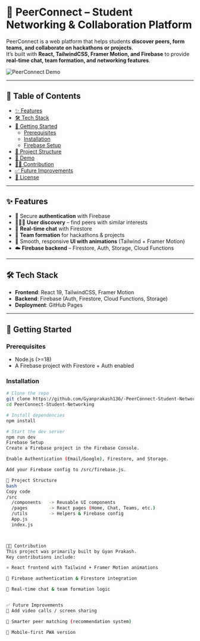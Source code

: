 # 🚀 PeerConnect – Student Networking & Collaboration Platform

PeerConnect is a web platform that helps students **discover peers, form teams, and collaborate on hackathons or projects**.  
It’s built with **React, TailwindCSS, Framer Motion, and Firebase** to provide **real-time chat, team formation, and networking features**.

![PeerConnect Demo](demo.gif) <!-- Replace with your GIF or screenshot -->

---

## 📖 Table of Contents
- [✨ Features](#-features)
- [🛠 Tech Stack](#-tech-stack)
- [🚀 Getting Started](#-getting-started)
  - [Prerequisites](#prerequisites)
  - [Installation](#installation)
  - [Firebase Setup](#firebase-setup)
- [📂 Project Structure](#-project-structure)
- [📸 Demo](#-demo)
- [🧑‍💻 Contribution](#-contribution)
- [✅ Future Improvements](#-future-improvements)
- [📝 License](#-license)

---

## ✨ Features
- 🔑 Secure **authentication** with Firebase  
- 🧑‍🤝‍🧑 **User discovery** – find peers with similar interests  
- 💬 **Real-time chat** with Firestore  
- 👥 **Team formation** for hackathons & projects  
- 🎨 Smooth, responsive **UI with animations** (Tailwind + Framer Motion)  
- ☁️ **Firebase backend** – Firestore, Auth, Storage, Cloud Functions  

---

## 🛠 Tech Stack
- **Frontend**: React 19, TailwindCSS, Framer Motion  
- **Backend**: Firebase (Auth, Firestore, Cloud Functions, Storage)  
- **Deployment**: GitHub Pages

---

## 🚀 Getting Started

### Prerequisites
- Node.js (>=18)  
- A Firebase project with Firestore + Auth enabled  

### Installation
```bash
# Clone the repo
git clone https://github.com/Gyanprakash136/-PeerConnect-Student-Networking.git
cd PeerConnect-Student-Networking

# Install dependencies
npm install

# Start the dev server
npm run dev
Firebase Setup
Create a Firebase project in the Firebase Console.

Enable Authentication (Email/Google), Firestore, and Storage.

Add your Firebase config to /src/firebase.js.

📂 Project Structure
bash
Copy code
/src
  /components   -> Reusable UI components
  /pages        -> React pages (Home, Chat, Teams, etc.)
  /utils        -> Helpers & Firebase config
  App.js
  index.js



🧑‍💻 Contribution
This project was primarily built by Gyan Prakash.
Key contributions include:

⚛️ React frontend with Tailwind + Framer Motion animations

🔑 Firebase authentication & Firestore integration

💬 Real-time chat & team formation logic


✅ Future Improvements
🎥 Add video calls / screen sharing

🤖 Smarter peer matching (recommendation system)

📱 Mobile-first PWA version
